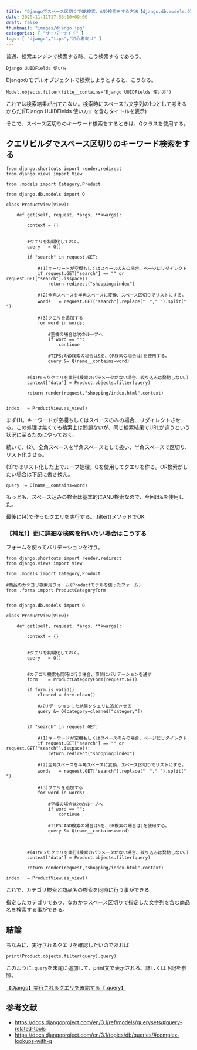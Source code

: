 ```yaml
---
title: "Djangoでスペース区切りでOR検索、AND検索をする方法【django.db.models.Q】"
date: 2020-11-11T17:56:10+09:00
draft: false
thumbnail: "images/django.jpg"
categories: [ "サーバーサイド" ]
tags: [ "django","tips","初心者向け" ]
---
```


普通、検索エンジンで検索する時、こう検索するであろう。

    Django UUIDFields 使い方

Djangoのモデルオブジェクトで検索しようとすると、こうなる。

    Model.objects.filter(title__contains="Django UUIDFields 使い方")

これでは検索結果が出てこない。検索時にスペースも文字列の1つとして考えるからだ(『Django UUIDFields 使い方』を含むタイトルを表示)

そこで、スペース区切りのキーワード検索をするときは、Qクラスを使用する。

## クエリビルダでスペース区切りのキーワード検索をする


    from django.shortcuts import render,redirect
    from django.views import View

    from .models import Category,Product
    
    from django.db.models import Q
    
    class ProductView(View):
    
        def get(self, request, *args, **kwargs):
            
            context = {}


            #クエリを初期化しておく。
            query   = Q()

            if "search" in request.GET:
    
                #(1)キーワードが空欄もしくはスペースのみの場合、ページにリダイレクト
                if request.GET["search"] == "" or request.GET["search"].isspace():
                    return redirect("shopping:index")
    
                #(2)全角スペースを半角スペースに変換、スペース区切りでリストにする。
                words   = request.GET["search"].replace("　"," ").split(" ")
    
                #(3)クエリを追加する
                for word in words:

                    #空欄の場合は次のループへ
                    if word == "":
                        continue

                    #TIPS:AND検索の場合は&を、OR検索の場合は|を使用する。
                    query &= Q(name__contains=word)
    

            #(4)作ったクエリを実行(検索のパラメータがない場合、絞り込みは発動しない。)
            context["data"] = Product.objects.filter(query)
    
            return render(request,"shopping/index.html",context)
    

    index   = ProductView.as_view()


まず(1)。キーワードが空欄もしくはスペースのみの場合、リダイレクトさせる。この処理は無くても検索上は問題ないが、同じ検索結果でURLが違うという状況に至るためにやっておく。

続いて、(2)。全角スペースを半角スペースとして扱い、半角スペースで区切り、リスト化させる。

(3)ではリスト化した上でループ処理。Qを使用してクエリを作る。OR検索がしたい場合は下記に書き換え。
    
    query |= Q(name__contains=word)
    
もっとも、スペース込みの検索は基本的にAND検索なので、今回は&を使用した。

最後に(4)で作ったクエリを実行する。.filter()メソッドでOK


### 【補足1】更に詳細な検索を行いたい場合はこうする

フォームを使ってバリデーションを行う。

    from django.shortcuts import render,redirect
    from django.views import View

    from .models import Category,Product

    #商品のカテゴリ検索用フォーム(Productモデルを使ったフォーム)
    from .forms import ProductCategoryForm

    
    from django.db.models import Q
    
    class ProductView(View):
    
        def get(self, request, *args, **kwargs):
            
            context = {}


            #クエリを初期化しておく。
            query   = Q()


            #カテゴリ検索も同時に行う場合、事前にバリデーションを通す
            form    = ProductCategoryForm(request.GET)

            if form.is_valid():
                cleaned = form.clean()
                
                #バリデーションした結果をクエリに追加させる
                query &= Q(category=cleaned["category"])


            if "search" in request.GET:
    
                #(1)キーワードが空欄もしくはスペースのみの場合、ページにリダイレクト
                if request.GET["search"] == "" or request.GET["search"].isspace():
                    return redirect("shopping:index")
    
                #(2)全角スペースを半角スペースに変換、スペース区切りでリストにする。
                words   = request.GET["search"].replace("　"," ").split(" ")
    
                #(3)クエリを追加する
                for word in words:

                    #空欄の場合は次のループへ
                    if word == "":
                        continue

                    #TIPS:AND検索の場合は&を、OR検索の場合は|を使用する。
                    query &= Q(name__contains=word)



            #(4)作ったクエリを実行(検索のパラメータがない場合、絞り込みは発動しない。)
            context["data"] = Product.objects.filter(query)
    
            return render(request,"shopping/index.html",context)
    
    index   = ProductView.as_view()


これで、カテゴリ検索と商品名の検索を同時に行う事ができる。

指定したカテゴリであり、なおかつスペース区切りで指定した文字列を含む商品名を検索する事ができる。


## 結論

ちなみに、実行されるクエリを確認したいのであれば

    print(Product.objects.filter(query).query)

このように`.query`を末尾に追加して、print文で表示される。詳しくは下記を参照。

[【Django】実行されるクエリを確認する【.query】](/post/django-models-query/)


## 参考文献

- https://docs.djangoproject.com/en/3.1/ref/models/querysets/#query-related-tools
- https://docs.djangoproject.com/en/3.1/topics/db/queries/#complex-lookups-with-q


